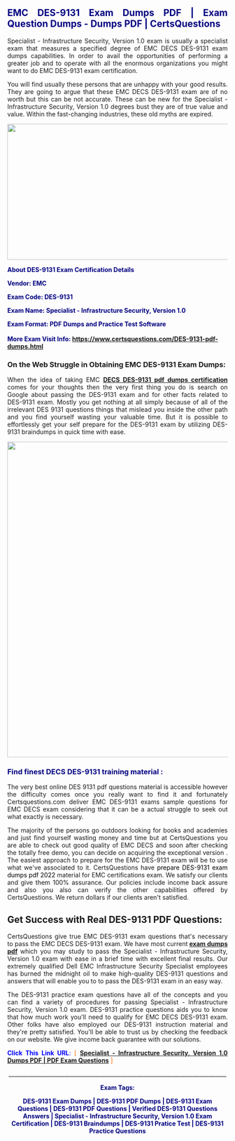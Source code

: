 <h2 style="text-align: justify;"><span style="color: #000080;">EMC DES-9131 Exam Dumps PDF | Exam Question Dumps - Dumps PDF | CertsQuestions</span></h2>
<p style="text-align: justify;">Specialist - Infrastructure Security, Version 1.0 exam is usually a specialist exam that measures a specified degree of EMC DECS  DES-9131 exam dumps capabilities. In order to avail the opportunities of performing a greater job and to operate with all the enormous organizations you might want to do EMC DES-9131 exam certification.</p>
<p style="text-align: justify;">You will find usually these persons that are unhappy with your good results. They are going to argue that these EMC DECS  DES-9131 exam are of no worth but this can be not accurate. These can be new for the Specialist - Infrastructure Security, Version 1.0 degrees bust they are of true value and value. Within the fast-changing industries, these old myths are expired.</p>
<p><img style="display: block; margin-left: auto; margin-right: auto;" src="https://i.imgur.com/eaP4ae9.png" width="840" height="310" /></p>
<p><span style="color: #000080;"><strong>About DES-9131 Exam Certification Details</strong></span></p>
<p><span style="color: #000080;"><strong>Vendor: EMC<br /></strong></span></p>
<p><span style="color: #000080;"><strong>Exam Code: DES-9131</strong></span></p>
<p><span style="color: #000080;"><strong>Exam Name: Specialist - Infrastructure Security, Version 1.0</strong></span></p>
<p><span style="color: #000080;"><strong>Exam Format: PDF Dumps and Practice Test Software<br /><br />More Exam Visit Info: <span style="color: #ff6600;"><a href="https://www.certsquestions.com/DES-9131-pdf-dumps.html">https://www.certsquestions.com/DES-9131-pdf-dumps.html</a></span></strong></span></p>
<h3>On the Web Struggle in Obtaining EMC DES-9131 Exam Dumps:</h3>
<p style="text-align: justify;">When the idea of taking EMC <a href="https://www.certsquestions.com/DES-9131-pdf-dumps.html"><strong>DECS  DES-9131 pdf dumps certification</strong></a> comes for your thoughts then the very first thing you do is search on Google about passing the DES-9131 exam and for other facts related to DES-9131 exam. Mostly you get nothing at all simply because of all of the irrelevant DES 9131 questions things that mislead you inside the other path and you find yourself wasting your valuable time. But it is possible to effortlessly get your self prepare for the DES-9131 exam by utilizing DES-9131 braindumps in quick time with ease.</p>
<p><a href="https://www.certsquestions.com/DES-9131-pdf-dumps.html"><img style="display: block; margin-left: auto; margin-right: auto;" src="https://i.imgur.com/pxhoKQ2.png" width="720" /></a></p>
<h3><span style="color: #000080;">Find finest DECS  DES-9131 training material :</span></h3>
<p style="text-align: justify;">The very best online DES 9131 pdf questions material is accessible however the difficulty comes once you really want to find it and fortunately Certsquestions.com deliver EMC DES-9131 exams sample questions for EMC DECS  exam considering that it can be a actual struggle to seek out what exactly is necessary.</p>
<p style="text-align: justify;">The majority of the persons go outdoors looking for books and academies and just find yourself wasting money and time but at CertsQuestions you are able to check out good quality of EMC DECS  and soon after checking the totally free demo, you can decide on acquiring the exceptional version . The easiest approach to prepare for the EMC DES-9131 exam will be to use what we've associated to it. CertsQuestions have <span style="color: #000000;">prepare DES-9131 exam dumps pdf 2022</span> material for EMC certifications exam. We satisfy our clients and give them 100% assurance. Our policies include income back assure and also you also can verify the other capabilities offered by CertsQuestions. We return dollars if our clients aren't satisfied.</p>
<h2>Get Success with Real DES-9131 PDF Questions:</h2>
<p style="text-align: justify;">CertsQuestions give true EMC DES-9131 exam questions that's necessary to pass the EMC DECS  DES-9131 exam. We have most current<strong>&nbsp;<a href="https://www.certsquestions.com/">exam dumps pdf</a></strong>&nbsp;which you may study to pass the Specialist - Infrastructure Security, Version 1.0 exam with ease in a brief time with excellent final results. Our extremely qualified Dell EMC Infrastructure Security Specialist employees has burned the midnight oil to make high-quality DES-9131 questions and answers that will enable you to to pass the DES-9131 exam in an easy way.</p>
<p style="text-align: justify;">The DES-9131 practice exam questions have all of the concepts and you can find a variety of procedures for passing Specialist - Infrastructure Security, Version 1.0 exam. DES-9131 practice questions aids you to know that how much work you'll need to qualify for EMC DECS  DES-9131 exam. Other folks have also employed our DES-9131 instruction material and they're pretty satisfied. You'll be able to trust us by checking the feedback on our website. We give income back guarantee with our solutions.</p>
<p style="text-align: justify;"><span style="color: #0000ff;"><strong>Click This Link URL</strong>:</span> <span style="color: #ff6600;">[ <strong><a href="https://www.certsquestions.com/dell-emc-infrastructure-security-specialist-certification.html">Specialist - Infrastructure Security, Version 1.0 Dumps PDF | PDF Exam Questions</a></strong> ]</span></p>
<p style="text-align: center;">______________________________________________________________________________</p>
<p style="text-align: center;"><span style="color: #000080;"><strong>Exam Tags:</strong></span></p>
<p style="text-align: center;"><span style="color: #000080;"><strong>DES-9131 Exam Dumps | DES-9131 PDF Dumps | DES-9131 Exam Questions | DES-9131 PDF Questions | Verified DES-9131 Questions Answers | Specialist - Infrastructure Security, Version 1.0 Exam Certification | DES-9131 Braindumps | DES-9131 Pratice Test | DES-9131 Practice Questions</strong></span></p>
